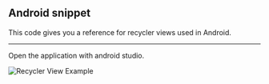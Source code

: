 ## Android snippet 
This code gives you a reference for recycler views used in Android. 

---

Open the application with android studio. 

![Recycler View Example](Selection_001.png)
